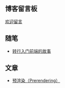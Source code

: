 ## 博客留言板
[欢迎留言](https://github.com/FatDong1/blog/issues/2)

## 随笔
- [转行入门前端的故事](https://github.com/FatDong1/blog/issues/1)

## 文章
- [预渲染（Prerendering）](https://github.com/FatDong1/blog/issues/3)

